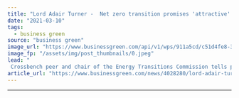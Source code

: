 ```yaml
---
title: "Lord Adair Turner -  Net zero transition promises 'attractive' returns for pension funds"
date: "2021-03-10"
tags: 
  - business green
source: "business green"
image_url: "https://www.businessgreen.com/api/v1/wps/911a5cd/c51d4fe8-305b-4b5d-a032-30e42ffce34c/3/Turner-Adair-Houses-of-Parliamet-CREDIT-PARLIAMENT-roi-1-185x114.jpeg"
image_fp: "/assets/img/post_thumbnails/0.jpeg"
lead: "
 Crossbench peer and chair of the Energy Transitions Commission tells pensions conference net zero infrastructure investments can offer better returns than gilts ..."
article_url: "https://www.businessgreen.com/news/4028280/lord-adair-turner-net-zero-transition-promises-attractive-returns-pension-funds"
---
```


---
